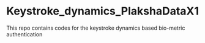 # Keystroke_dynamics_PlakshaDataX1
This repo contains codes for the keystroke dynamics based bio-metric authentication
